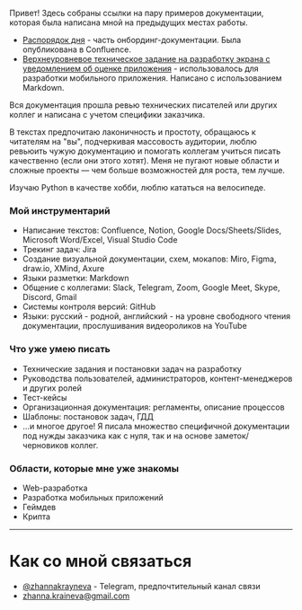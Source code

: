 Привет!
Здесь собраны ссылки на пару примеров документации, которая была написана мной на предыдущих местах работы. 

- [Распорядок дня](https://docs.google.com/document/d/1KSz0Z8hE72PRfZBQDDF4zu_1xivYEJzb4vO-W-8-gBo/edit?usp=sharing) - часть онбординг-документации. Была опубликована в Confluence.
- [Верхнеуровневое техническое задание на разработку экрана с уведомлением об оценке приложения](https://github.com/zkrayneva/docs-portfolio/blob/main/tz-example.md) - использовалось для разработки мобильного приложения. Написано с использованием Markdown.

Вся документация прошла ревью технических писателей или других коллег и написана с учетом специфики заказчика. 

В текстах предпочитаю лаконичность и простоту, обращаюсь к читателям на "вы", подчеркивая массовость аудитории, люблю ревьюить чужую документацию и помогать коллегам учиться писать качественно (если они этого хотят).
Меня не пугают новые области и сложные проекты — чем больше возможностей для роста, тем лучше.

Изучаю Python в качестве хобби, люблю кататься на велосипеде. 

### Мой инструментарий
- Написание текстов: Confluence, Notion, Google Docs/Sheets/Slides, Microsoft Word/Excel, Visual Studio Code
- Трекинг задач: Jira
- Создание визуальной документации, схем, мокапов: Miro, Figma, draw.io, XMind, Axure
- Языки разметки: Markdown
- Общение с коллегами: Slack, Telegram, Zoom, Google Meet, Skype, Discord, Gmail
- Системы контроля версий: GitHub
- Языки: русский - родной, английский - на уровне свободного чтения документации, прослушивания видеороликов на YouTube

### Что уже умею писать
- Технические задания и постановки задач на разработку
- Руководства пользователей, администраторов, контент-менеджеров и других ролей
- Тест-кейсы
- Организационная документация: регламенты, описание процессов
- Шаблоны: постановок задач, ГДД
- ...и многое другое! Я писала множество специфичной документации под нужды заказчика как с нуля, так и на основе заметок/черновиков коллег.

### Области, которые мне уже знакомы
- Web-разработка
- Разработка мобильных приложений
- Геймдев
- Крипта

---
# Как со мной связаться
- [@zhannakrayneva](https://t.me/zhannakrayneva) - Telegram, предпочтительный канал связи
- zhanna.kraineva@gmail.com
